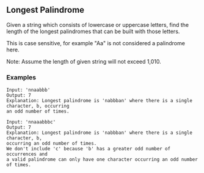 ## Longest Palindrome

Given a string which consists of lowercase or uppercase letters, find the length of the longest palindromes that can be built with those letters.

This is case sensitive, for example "Aa" is not considered a palindrome here.

Note:
Assume the length of given string will not exceed 1,010.

### Examples
```
Input: 'nnaabbb'
Output: 7
Explanation: Longest palindrome is 'nabbban' where there is a single character, b, occurring 
an odd number of times.
```
```
Input: 'nnaaabbbc'
Output: 7
Explanation: Longest palindrome is 'nabbban' where there is a single character, b,
occurring an odd number of times. 
We don't include 'c' because 'b' has a greater odd number of occurrences and 
a valid palindrome can only have one character occurring an odd number of times. 
```
